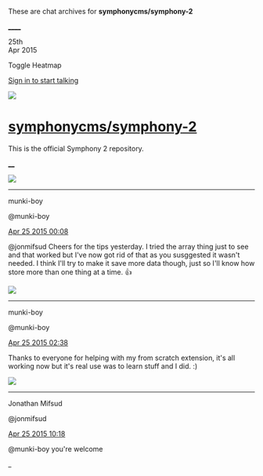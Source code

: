 These are chat archives for **symphonycms/symphony-2**

[__](/symphonycms/symphony-2/archives/2015/04/26)[__](/symphonycms/symphony-2/archives/2015/04/24)

25th  
Apr 2015

Toggle Heatmap

[Sign in to start talking](/login?action=login&button=archive-login)

![](https://avatars-02.gitter.im/group/iv/3/57542c45c43b8c601977197e?s=48)

#  [symphonycms/symphony-2](/symphonycms/symphony-2)

This is the official Symphony 2 repository.

[ __](/orgs/symphonycms/rooms "More symphonycms rooms")

![](https://avatars1.githubusercontent.com/u/4517581?v=3&s=30)

____

munki-boy

@munki-boy

[Apr 25 2015
00:08](https://gitter.im/symphonycms/symphony-2?at=553adafabbc4551063709f9c)

@jonmifsud Cheers for the tips yesterday. I tried the array thing just to see
and that worked but I've now got rid of that as you susggested it wasn't
needed. I think I'll try to make it save more data though, just so I'll know
how store more than one thing at a time. :+1:

![](https://avatars1.githubusercontent.com/u/4517581?v=3&s=30)

____

munki-boy

@munki-boy

[Apr 25 2015
02:38](https://gitter.im/symphonycms/symphony-2?at=553afe40dcf9be9c3da2b2fb)

Thanks to everyone for helping with my from scratch extension, it's all
working now but it's real use was to learn stuff and I did. :)

![](https://avatars1.githubusercontent.com/u/859775?v=3&s=30)

____

Jonathan Mifsud

@jonmifsud

[Apr 25 2015
10:18](https://gitter.im/symphonycms/symphony-2?at=553b6a0d20328f114ca360c4)

@munki-boy you're welcome

_

